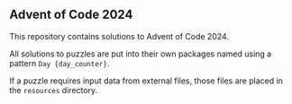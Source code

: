 ## Advent of Code 2024

This repository contains solutions to Advent of Code 2024.

All solutions to puzzles are put into their own packages named using a pattern `Day {day_counter}`. 

If a puzzle requires input data from external files, those files are placed in the `resources` directory.
